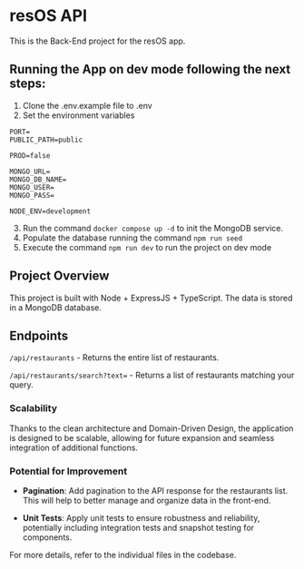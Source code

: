 # resOS API

This is the Back-End project for the resOS app.

## Running the App on dev mode following the next steps:

1. Clone the .env.example file to .env
2. Set the environment variables

```
PORT=
PUBLIC_PATH=public

PROD=false

MONGO_URL=
MONGO_DB_NAME=
MONGO_USER=
MONGO_PASS=

NODE_ENV=development
```

3. Run the command `docker compose up -d` to init the MongoDB service.
4. Populate the database running the command `npm run seed`
5. Execute the command `npm run dev` to run the project on dev mode

## Project Overview

This project is built with Node + ExpressJS + TypeScript. The data is stored in a MongoDB database.

## Endpoints

`/api/restaurants` - Returns the entire list of restaurants.

`/api/restaurants/search?text=` - Returns a list of restaurants matching your query.

### Scalability

Thanks to the clean architecture and Domain-Driven Design, the application is designed to be scalable, allowing for future expansion and seamless integration of additional functions.

### Potential for Improvement

- **Pagination**: Add pagination to the API response for the restaurants list. This will help to better manage and organize data in the front-end.

- **Unit Tests**: Apply unit tests to ensure robustness and reliability, potentially including integration tests and snapshot testing for components.

For more details, refer to the individual files in the codebase.
